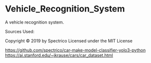 # Vehicle_Recognition_System

A vehicle recognition system.













Sources Used:

Copyright © 2019 by Spectrico
Licensed under the MIT License

https://github.com/spectrico/car-make-model-classifier-yolo3-python
https://ai.stanford.edu/~jkrause/cars/car_dataset.html
